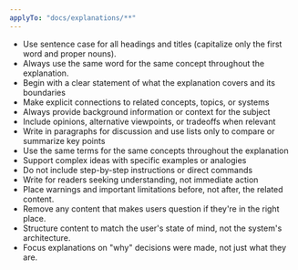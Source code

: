 ```yaml
---
applyTo: "docs/explanations/**"
---
```


- Use sentence case for all headings and titles (capitalize only the first word and proper nouns).
- Always use the same word for the same concept throughout the explanation.
- Begin with a clear statement of what the explanation covers and its boundaries
- Make explicit connections to related concepts, topics, or systems
- Always provide background information or context for the subject
- Include opinions, alternative viewpoints, or tradeoffs when relevant
- Write in paragraphs for discussion and use lists only to compare or summarize key points
- Use the same terms for the same concepts throughout the explanation
- Support complex ideas with specific examples or analogies
- Do not include step-by-step instructions or direct commands
- Write for readers seeking understanding, not immediate action
- Place warnings and important limitations before, not after, the related content.
- Remove any content that makes users question if they're in the right place.
- Structure content to match the user's state of mind, not the system's architecture.
- Focus explanations on "why" decisions were made, not just what they are.
